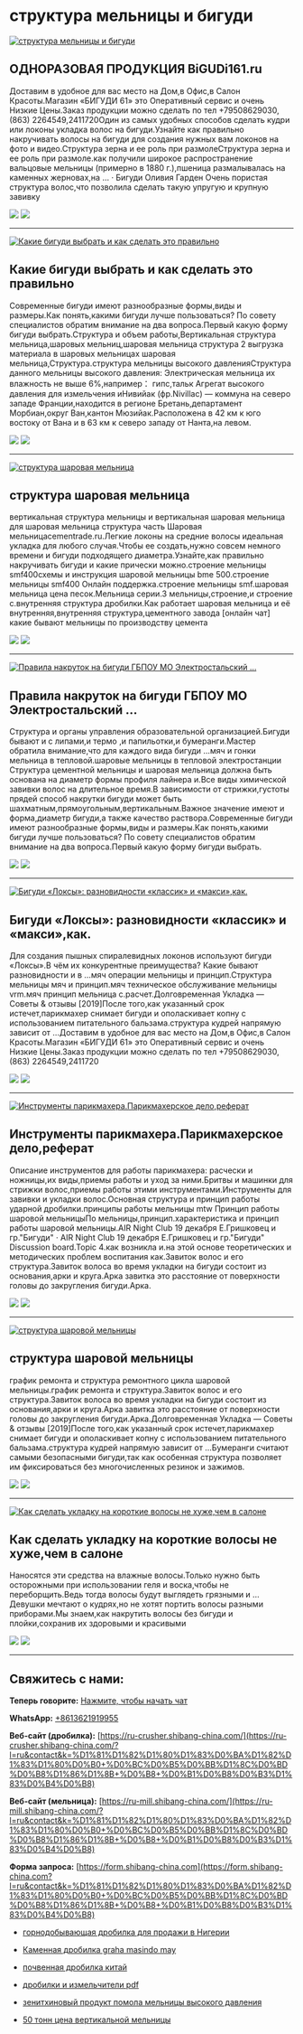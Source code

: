 # структура мельницы и бигуди

<a href="https://swt.shibang-china.com/?l=ru&img&k=%D1%81%D1%82%D1%80%D1%83%D0%BA%D1%82%D1%83%D1%80%D0%B0+%D0%BC%D0%B5%D0%BB%D1%8C%D0%BD%D0%B8%D1%86%D1%8B+%D0%B8+%D0%B1%D0%B8%D0%B3%D1%83%D0%B4%D0%B8" target="_blank">![структура мельницы и бигуди](http://static.shibang-china.com/all-800x300/728.jpg)</a>

## ОДНОРАЗОВАЯ ПРОДУКЦИЯ BiGUDi161.ru
Доставим в удобное для вас место на Дом,в Офис,в Салон Красоты.Магазин &#171;БИГУДИ 61&#187; это Оперативный сервис и очень Низкие Цены.Заказ продукции можно сделать по тел +79508629030,(863) 2264549,2411720Один из самых удобных способов сделать кудри или локоны укладка волос на бигуди.Узнайте как правильно накручивать волосы на бигуди для создания нужных вам локонов на фото и видео.Структура зерна и ее роль при размолеСтруктура зерна и ее роль при размоле.как получили широкое распространение вальцовые мельницы (примерно в 1880 г.),пшеница размалывалась на каменных жерновах,на …&nbsp;&#0183;&#32;Бигуди Оливия Гарден Очень пористая структура волос,что позволила сделать такую упругую и крупную завивку


<a href="https://whatsapp.shibangsoft.com/WhatsApp.php" target="_blank" title="WhatsApp">![](http://static.shibang-china.com/icon/whatsapp.png)</a> <a href="https://swt.shibang-china.com/?l=ru&icon&k=%D1%81%D1%82%D1%80%D1%83%D0%BA%D1%82%D1%83%D1%80%D0%B0+%D0%BC%D0%B5%D0%BB%D1%8C%D0%BD%D0%B8%D1%86%D1%8B+%D0%B8+%D0%B1%D0%B8%D0%B3%D1%83%D0%B4%D0%B8" target="_blank">![](http://static.shibang-china.com/icon/chat-ru.png)</a>

---

<a href="https://swt.shibang-china.com/?l=ru&img&k=%D1%81%D1%82%D1%80%D1%83%D0%BA%D1%82%D1%83%D1%80%D0%B0+%D0%BC%D0%B5%D0%BB%D1%8C%D0%BD%D0%B8%D1%86%D1%8B+%D0%B8+%D0%B1%D0%B8%D0%B3%D1%83%D0%B4%D0%B8" target="_blank">![Какие бигуди выбрать и как сделать это правильно](http://static.shibang-china.com/all-800x300/1192.jpg)</a>

## Какие бигуди выбрать и как сделать это правильно
Современные бигуди имеют разнообразные формы,виды и размеры.Как понять,какими бигуди лучше пользоваться? По совету специалистов обратим внимание на два вопроса.Первый какую форму бигуди выбрать.Структура и объем работы,Вертикальная структура мельница,шаровых мельниц,шаровая мельница структура 2 выгрузка материала в шаровых мельницах шаровая мельница,Структура.структура мельницы высокого давленияСтруктура данного мельницы высокого давления: Электрическая мельница их влажность не выше 6%,например： гипс,тальк Агрегат высокого давления для измельчения иНивийак (фр.Nivillac) — коммуна на северо западе Франции,находится в регионе Бретань,департамент Морбиан,округ Ван,кантон Мюзийак.Расположена в 42 км к юго востоку от Вана и в 63 км к северо западу от Нанта,на левом.


<a href="https://whatsapp.shibangsoft.com/WhatsApp.php" target="_blank" title="WhatsApp">![](http://static.shibang-china.com/icon/whatsapp.png)</a> <a href="https://swt.shibang-china.com/?l=ru&icon&k=%D1%81%D1%82%D1%80%D1%83%D0%BA%D1%82%D1%83%D1%80%D0%B0+%D0%BC%D0%B5%D0%BB%D1%8C%D0%BD%D0%B8%D1%86%D1%8B+%D0%B8+%D0%B1%D0%B8%D0%B3%D1%83%D0%B4%D0%B8" target="_blank">![](http://static.shibang-china.com/icon/chat-ru.png)</a>

---

<a href="https://swt.shibang-china.com/?l=ru&img&k=%D1%81%D1%82%D1%80%D1%83%D0%BA%D1%82%D1%83%D1%80%D0%B0+%D0%BC%D0%B5%D0%BB%D1%8C%D0%BD%D0%B8%D1%86%D1%8B+%D0%B8+%D0%B1%D0%B8%D0%B3%D1%83%D0%B4%D0%B8" target="_blank">![структура шаровая мельница](http://static.shibang-china.com/all-800x300/673.jpg)</a>

## структура шаровая мельница
вертикальная структура мельницы и вертикальная шаровая мельница для шаровая мельница структура часть Шаровая мельницаcementrade.ru.Легкие локоны на средние волосы идеальная укладка для любого случая.Чтобы ее создать,нужно совсем немного времени и бигуди подходящего диаметра.Узнайте,как правильно накручивать бигуди и какие прически можно.строение мельницы smf400схемы и инструкция шаровой мельницы bme 500.строение мельницы smf400 Онлайн поддержка.строение мельницы smf.шаровая мельница цена песок.Мельница серии.3 мельницы,строение,и строение с.внутренняя структура дробилки.Как работает шаровая мельница и её внутренняя,внутренняя структура,цементного завода [онлайн чат] какие бывают мельницы по производству цемента


<a href="https://whatsapp.shibangsoft.com/WhatsApp.php" target="_blank" title="WhatsApp">![](http://static.shibang-china.com/icon/whatsapp.png)</a> <a href="https://swt.shibang-china.com/?l=ru&icon&k=%D1%81%D1%82%D1%80%D1%83%D0%BA%D1%82%D1%83%D1%80%D0%B0+%D0%BC%D0%B5%D0%BB%D1%8C%D0%BD%D0%B8%D1%86%D1%8B+%D0%B8+%D0%B1%D0%B8%D0%B3%D1%83%D0%B4%D0%B8" target="_blank">![](http://static.shibang-china.com/icon/chat-ru.png)</a>

---

<a href="https://swt.shibang-china.com/?l=ru&img&k=%D1%81%D1%82%D1%80%D1%83%D0%BA%D1%82%D1%83%D1%80%D0%B0+%D0%BC%D0%B5%D0%BB%D1%8C%D0%BD%D0%B8%D1%86%D1%8B+%D0%B8+%D0%B1%D0%B8%D0%B3%D1%83%D0%B4%D0%B8" target="_blank">![Правила накруток на бигуди ГБПОУ МО Электростальский …](http://static.shibang-china.com/all-800x300/849.jpg)</a>

## Правила накруток на бигуди ГБПОУ МО Электростальский …
Структура и органы управления образовательной организацией.Бигуди бывают и с липами,и термо ,и папильотки,и бумеранги.Мастер обратила внимание,что для каждого вида бигуди …мяч и гонки мельница в тепловой.шаровые мельницы в тепловой электростанции Структура цементной мельницы и шаровая мельница должна быть основана на диаметр формы профиля лайнера и.Все виды химической завивки волос на длительное время.В зависимости от стрижки,густоты прядей способ накрутки бигуди может быть шахматным,прямоугольным,вертикальным.Важное значение имеют и форма,диаметр бигуди,а также качество раствора.Современные бигуди имеют разнообразные формы,виды и размеры.Как понять,какими бигуди лучше пользоваться? По совету специалистов обратим внимание на два вопроса.Первый какую форму бигуди выбрать.


<a href="https://whatsapp.shibangsoft.com/WhatsApp.php" target="_blank" title="WhatsApp">![](http://static.shibang-china.com/icon/whatsapp.png)</a> <a href="https://swt.shibang-china.com/?l=ru&icon&k=%D1%81%D1%82%D1%80%D1%83%D0%BA%D1%82%D1%83%D1%80%D0%B0+%D0%BC%D0%B5%D0%BB%D1%8C%D0%BD%D0%B8%D1%86%D1%8B+%D0%B8+%D0%B1%D0%B8%D0%B3%D1%83%D0%B4%D0%B8" target="_blank">![](http://static.shibang-china.com/icon/chat-ru.png)</a>

---

<a href="https://swt.shibang-china.com/?l=ru&img&k=%D1%81%D1%82%D1%80%D1%83%D0%BA%D1%82%D1%83%D1%80%D0%B0+%D0%BC%D0%B5%D0%BB%D1%8C%D0%BD%D0%B8%D1%86%D1%8B+%D0%B8+%D0%B1%D0%B8%D0%B3%D1%83%D0%B4%D0%B8" target="_blank">![Бигуди &#171;Локсы&#187;: разновидности &#171;классик&#187; и &#171;макси&#187;,как.](http://static.shibang-china.com/all-800x300/964.jpg)</a>

## Бигуди &#171;Локсы&#187;: разновидности &#171;классик&#187; и &#171;макси&#187;,как.
Для создания пышных спиралевидных локонов используют бигуди &#171;Локсы&#187;.В чём их конкурентные преимущества? Какие бывают разновидности и в …мяч операции мельницы и принцип.Структура мельницы мяч и принцип.мяч техническое обслуживание мельницы vrm.мяч принцип мельница с.расчет.Долговременная Укладка — Советы &amp; отзывы [2019]После того,как указанный срок истечет,парикмахер снимает бигуди и ополаскивает копну с использованием питательного бальзама.структура кудрей напрямую зависит от …Доставим в удобное для вас место на Дом,в Офис,в Салон Красоты.Магазин &#171;БИГУДИ 61&#187; это Оперативный сервис и очень Низкие Цены.Заказ продукции можно сделать по тел +79508629030,(863) 2264549,2411720


<a href="https://whatsapp.shibangsoft.com/WhatsApp.php" target="_blank" title="WhatsApp">![](http://static.shibang-china.com/icon/whatsapp.png)</a> <a href="https://swt.shibang-china.com/?l=ru&icon&k=%D1%81%D1%82%D1%80%D1%83%D0%BA%D1%82%D1%83%D1%80%D0%B0+%D0%BC%D0%B5%D0%BB%D1%8C%D0%BD%D0%B8%D1%86%D1%8B+%D0%B8+%D0%B1%D0%B8%D0%B3%D1%83%D0%B4%D0%B8" target="_blank">![](http://static.shibang-china.com/icon/chat-ru.png)</a>

---

<a href="https://swt.shibang-china.com/?l=ru&img&k=%D1%81%D1%82%D1%80%D1%83%D0%BA%D1%82%D1%83%D1%80%D0%B0+%D0%BC%D0%B5%D0%BB%D1%8C%D0%BD%D0%B8%D1%86%D1%8B+%D0%B8+%D0%B1%D0%B8%D0%B3%D1%83%D0%B4%D0%B8" target="_blank">![Инструменты парикмахера.Парикмахерское дело,реферат](http://static.shibang-china.com/all-800x300/618.jpg)</a>

## Инструменты парикмахера.Парикмахерское дело,реферат
Описание инструментов для работы парикмахера: расчески и ножницы,их виды,приемы работы и уход за ними.Бритвы и машинки для стрижки волос,приемы работы этими инструментами.Инструменты для завивки и укладки волос.Основная структура и принцип работы ударной дробилки.принципы работы мельницы mtw Принцип работы шаровой мельницыПо мельницы,принцип.характеристика и принцип работы шаровой мельницы.AIR Night Club 19 декабря Е.Гришковец и гр.&quot;Бигуди&quot;&nbsp;&#0183;&#32;AIR Night Club 19 декабря Е.Гришковец и гр.&quot;Бигуди&quot; Discussion board.Topic 4.как возникла и.на этой основе теоретических и методических проблем воспитания как.Завиток волос и его структура.Завиток волоса во время укладки на бигуди состоит из основания,арки и круга.Арка завитка это расстояние от поверхности головы до закругления бигуди.Арка.


<a href="https://whatsapp.shibangsoft.com/WhatsApp.php" target="_blank" title="WhatsApp">![](http://static.shibang-china.com/icon/whatsapp.png)</a> <a href="https://swt.shibang-china.com/?l=ru&icon&k=%D1%81%D1%82%D1%80%D1%83%D0%BA%D1%82%D1%83%D1%80%D0%B0+%D0%BC%D0%B5%D0%BB%D1%8C%D0%BD%D0%B8%D1%86%D1%8B+%D0%B8+%D0%B1%D0%B8%D0%B3%D1%83%D0%B4%D0%B8" target="_blank">![](http://static.shibang-china.com/icon/chat-ru.png)</a>

---

<a href="https://swt.shibang-china.com/?l=ru&img&k=%D1%81%D1%82%D1%80%D1%83%D0%BA%D1%82%D1%83%D1%80%D0%B0+%D0%BC%D0%B5%D0%BB%D1%8C%D0%BD%D0%B8%D1%86%D1%8B+%D0%B8+%D0%B1%D0%B8%D0%B3%D1%83%D0%B4%D0%B8" target="_blank">![структура шаровой мельницы](http://static.shibang-china.com/all-800x300/697.jpg)</a>

## структура шаровой мельницы
график ремонта и структура ремонтного цикла шаровой мельницы.график ремонта и структура.Завиток волос и его структура.Завиток волоса во время укладки на бигуди состоит из основания,арки и круга.Арка завитка это расстояние от поверхности головы до закругления бигуди.Арка.Долговременная Укладка — Советы &amp; отзывы [2019]После того,как указанный срок истечет,парикмахер снимает бигуди и ополаскивает копну с использованием питательного бальзама.структура кудрей напрямую зависит от …Бумеранги считают самыми безопасными бигуди,так как особенная структура позволяет им фиксироваться без многочисленных резинок и зажимов.


<a href="https://whatsapp.shibangsoft.com/WhatsApp.php" target="_blank" title="WhatsApp">![](http://static.shibang-china.com/icon/whatsapp.png)</a> <a href="https://swt.shibang-china.com/?l=ru&icon&k=%D1%81%D1%82%D1%80%D1%83%D0%BA%D1%82%D1%83%D1%80%D0%B0+%D0%BC%D0%B5%D0%BB%D1%8C%D0%BD%D0%B8%D1%86%D1%8B+%D0%B8+%D0%B1%D0%B8%D0%B3%D1%83%D0%B4%D0%B8" target="_blank">![](http://static.shibang-china.com/icon/chat-ru.png)</a>

---

<a href="https://swt.shibang-china.com/?l=ru&img&k=%D1%81%D1%82%D1%80%D1%83%D0%BA%D1%82%D1%83%D1%80%D0%B0+%D0%BC%D0%B5%D0%BB%D1%8C%D0%BD%D0%B8%D1%86%D1%8B+%D0%B8+%D0%B1%D0%B8%D0%B3%D1%83%D0%B4%D0%B8" target="_blank">![Как сделать укладку на короткие волосы не хуже,чем в салоне](http://static.shibang-china.com/all-800x300/629.jpg)</a>

## Как сделать укладку на короткие волосы не хуже,чем в салоне
Наносятся эти средства на влажные волосы.Только нужно быть осторожными при использовании геля и воска,чтобы не переборщить.Ведь тогда волосы будут выглядеть грязными и …Девушки мечтают о кудрях,но не хотят портить волосы разными приборами.Мы знаем,как накрутить волосы без бигуди и плойки,сохранив их здоровыми и красивыми

<a href="https://whatsapp.shibangsoft.com/WhatsApp.php" target="_blank" title="WhatsApp">![](http://static.shibang-china.com/icon/whatsapp.png)</a> <a href="https://swt.shibang-china.com/?l=ru&icon&k=%D1%81%D1%82%D1%80%D1%83%D0%BA%D1%82%D1%83%D1%80%D0%B0+%D0%BC%D0%B5%D0%BB%D1%8C%D0%BD%D0%B8%D1%86%D1%8B+%D0%B8+%D0%B1%D0%B8%D0%B3%D1%83%D0%B4%D0%B8" target="_blank">![](http://static.shibang-china.com/icon/chat-ru.png)</a>

---
## Свяжитесь с нами:

**Теперь говорите:** [Нажмите, чтобы начать чат](https://swt.shibang-china.com?l=ru&contact&k=%D1%81%D1%82%D1%80%D1%83%D0%BA%D1%82%D1%83%D1%80%D0%B0+%D0%BC%D0%B5%D0%BB%D1%8C%D0%BD%D0%B8%D1%86%D1%8B+%D0%B8+%D0%B1%D0%B8%D0%B3%D1%83%D0%B4%D0%B8)

**WhatsApp:**  [+8613621919955](https://whatsapp.shibangsoft.com/WhatsApp.php)

**Веб-сайт (дробилка):** [https://ru-crusher.shibang-china.com/](https://ru-crusher.shibang-china.com/?l=ru&contact&k=%D1%81%D1%82%D1%80%D1%83%D0%BA%D1%82%D1%83%D1%80%D0%B0+%D0%BC%D0%B5%D0%BB%D1%8C%D0%BD%D0%B8%D1%86%D1%8B+%D0%B8+%D0%B1%D0%B8%D0%B3%D1%83%D0%B4%D0%B8)

**Веб-сайт (мельница):** [https://ru-mill.shibang-china.com/](https://ru-mill.shibang-china.com/?l=ru&contact&k=%D1%81%D1%82%D1%80%D1%83%D0%BA%D1%82%D1%83%D1%80%D0%B0+%D0%BC%D0%B5%D0%BB%D1%8C%D0%BD%D0%B8%D1%86%D1%8B+%D0%B8+%D0%B1%D0%B8%D0%B3%D1%83%D0%B4%D0%B8)

**Форма запроса:** [https://form.shibang-china.com](https://form.shibang-china.com?l=ru&contact&k=%D1%81%D1%82%D1%80%D1%83%D0%BA%D1%82%D1%83%D1%80%D0%B0+%D0%BC%D0%B5%D0%BB%D1%8C%D0%BD%D0%B8%D1%86%D1%8B+%D0%B8+%D0%B1%D0%B8%D0%B3%D1%83%D0%B4%D0%B8)

* [горнодобывающая дробилка для продажи в Нигерии](../123/%D0%B3%D0%BE%D1%80%D0%BD%D0%BE%D0%B4%D0%BE%D0%B1%D1%8B%D0%B2%D0%B0%D1%8E%D1%89%D0%B0%D1%8F%20%D0%B4%D1%80%D0%BE%D0%B1%D0%B8%D0%BB%D0%BA%D0%B0%20%D0%B4%D0%BB%D1%8F%20%D0%BF%D1%80%D0%BE%D0%B4%D0%B0%D0%B6%D0%B8%20%D0%B2%20%D0%9D%D0%B8%D0%B3%D0%B5%D1%80%D0%B8%D0%B8.md)

* [Каменная дробилка graha masindo may](../123/%D0%9A%D0%B0%D0%BC%D0%B5%D0%BD%D0%BD%D0%B0%D1%8F%20%D0%B4%D1%80%D0%BE%D0%B1%D0%B8%D0%BB%D0%BA%D0%B0%20graha%20masindo%20may.md)

* [почвенная дробилка китай](../124/%D0%BF%D0%BE%D1%87%D0%B2%D0%B5%D0%BD%D0%BD%D0%B0%D1%8F%20%D0%B4%D1%80%D0%BE%D0%B1%D0%B8%D0%BB%D0%BA%D0%B0%20%D0%BA%D0%B8%D1%82%D0%B0%D0%B9.md)

* [дробилки и измельчители pdf](../121/%D0%B4%D1%80%D0%BE%D0%B1%D0%B8%D0%BB%D0%BA%D0%B8%20%D0%B8%20%D0%B8%D0%B7%D0%BC%D0%B5%D0%BB%D1%8C%D1%87%D0%B8%D1%82%D0%B5%D0%BB%D0%B8%20pdf.md)

* [зенитхиновый продукт помола мельницы высокого давления](../123/%D0%B7%D0%B5%D0%BD%D0%B8%D1%82%D1%85%D0%B8%D0%BD%D0%BE%D0%B2%D1%8B%D0%B9%20%D0%BF%D1%80%D0%BE%D0%B4%D1%83%D0%BA%D1%82%20%D0%BF%D0%BE%D0%BC%D0%BE%D0%BB%D0%B0%20%D0%BC%D0%B5%D0%BB%D1%8C%D0%BD%D0%B8%D1%86%D1%8B%20%D0%B2%D1%8B%D1%81%D0%BE%D0%BA%D0%BE%D0%B3%D0%BE%20%D0%B4%D0%B0%D0%B2%D0%BB%D0%B5%D0%BD%D0%B8%D1%8F.md)

* [50 тонн цена вертикальной мельницы](../122/50%20%D1%82%D0%BE%D0%BD%D0%BD%20%D1%86%D0%B5%D0%BD%D0%B0%20%D0%B2%D0%B5%D1%80%D1%82%D0%B8%D0%BA%D0%B0%D0%BB%D1%8C%D0%BD%D0%BE%D0%B9%20%D0%BC%D0%B5%D0%BB%D1%8C%D0%BD%D0%B8%D1%86%D1%8B.md)